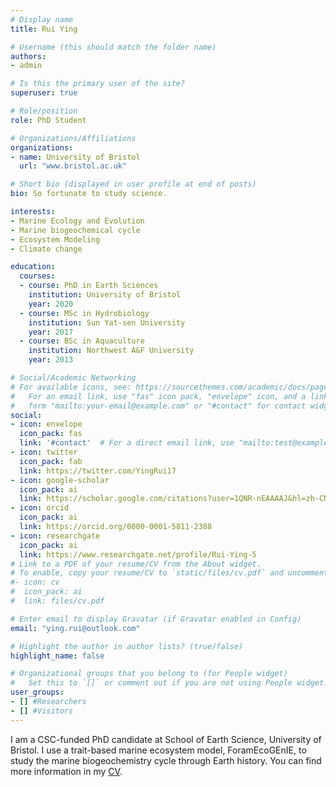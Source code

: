 ```yaml
---
# Display name
title: Rui Ying

# Username (this should match the folder name)
authors:
- admin

# Is this the primary user of the site?
superuser: true

# Role/position
role: PhD Student

# Organizations/Affiliations
organizations:
- name: University of Bristol
  url: "www.bristol.ac.uk"

# Short bio (displayed in user profile at end of posts)
bio: So fortunate to study science.

interests:
- Marine Ecology and Evolution
- Marine biogeochemical cycle
- Ecosystem Modeling
- Climate change

education:
  courses:
  - course: PhD in Earth Sciences
    institution: University of Bristol
    year: 2020
  - course: MSc in Hydrobiology
    institution: Sun Yat-sen University
    year: 2017
  - course: BSc in Aquaculture
    institution: Northwest A&F University
    year: 2013

# Social/Academic Networking
# For available icons, see: https://sourcethemes.com/academic/docs/page-builder/#icons
#   For an email link, use "fas" icon pack, "envelope" icon, and a link in the
#   form "mailto:your-email@example.com" or "#contact" for contact widget.
social:
- icon: envelope
  icon_pack: fas
  link: '#contact'  # For a direct email link, use "mailto:test@example.org".
- icon: twitter
  icon_pack: fab
  link: https://twitter.com/YingRui17
- icon: google-scholar
  icon_pack: ai
  link: https://scholar.google.com/citations?user=1QNR-nEAAAAJ&hl=zh-CN
- icon: orcid
  icon_pack: ai
  link: https://orcid.org/0000-0001-5811-2388
- icon: researchgate
  icon_pack: ai
  link: https://www.researchgate.net/profile/Rui-Ying-5
# Link to a PDF of your resume/CV from the About widget.
# To enable, copy your resume/CV to `static/files/cv.pdf` and uncomment the lines below.  
#- icon: cv
#  icon_pack: ai
#  link: files/cv.pdf

# Enter email to display Gravatar (if Gravatar enabled in Config)
email: "ying.rui@outlook.com"

# Highlight the author in author lists? (true/false)
highlight_name: false

# Organizational groups that you belong to (for People widget)
#   Set this to `[]` or comment out if you are not using People widget.
user_groups:
- [] #Researchers
- [] #Visitors
---
```


I am a CSC-funded PhD candidate at School of Earth Science, University of Bristol. I use a trait-based marine ecosystem model, ForamEcoGEnIE, to study the marine biogeochemistry cycle through Earth history. You can find more information in my [CV](https://www.ruiying.online/files/cv.pdf).
